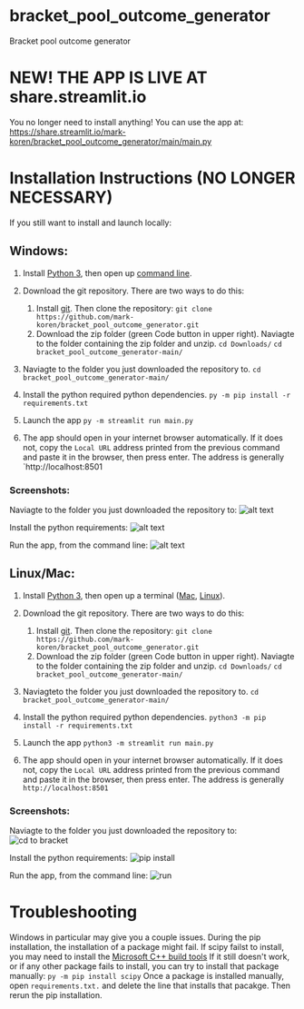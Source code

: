 # bracket_pool_outcome_generator
Bracket pool outcome generator

# NEW! THE APP IS LIVE AT share.streamlit.io

You no longer need to install anything! You can use the app at:
https://share.streamlit.io/mark-koren/bracket_pool_outcome_generator/main/main.py

# Installation Instructions (NO LONGER NECESSARY)
If you still want to install and launch locally:
## Windows:

1. Install [Python 3](https://www.python.org/downloads/), then open up [command line](https://www.computerhope.com/issues/chusedos.htm).

2. Download the git repository. There are two ways to do this:
    1. Install [git](https://git-scm.com/book/en/v2/Getting-Started-Installing-Git). Then clone the repository:
    `git clone https://github.com/mark-koren/bracket_pool_outcome_generator.git`
    2. Download the zip folder (green Code button in upper right). Naviagte to the folder containing the zip folder and unzip.
    `cd Downloads/`
    `cd bracket_pool_outcome_generator-main/`

3. Naviagte to the folder you just downloaded the repository to.
`cd bracket_pool_outcome_generator-main/`

4. Install the python required python dependencies.
`py -m pip install -r requirements.txt`

5. Launch the app
`py -m streamlit run main.py`

6. The app should open in your internet browser automatically. If it does not, copy the `Local URL` address printed from the previous command and paste it in the browser, then press enter. The address is generally `http://localhost:8501

### Screenshots:

Naviagte to the folder you just downloaded the repository to:
![alt text](https://imgur.com/bA6fqJE.png)

Install the python  requirements:
![alt text](https://imgur.com/pBRXTPv.png)

Run the app, from the command line:
![alt text](https://imgur.com/B8LJUmC.png)

## Linux/Mac:

1. Install [Python 3](https://www.python.org/downloads/), then open up a terminal ([Mac](https://www.businessinsider.com/how-to-open-terminal-on-mac), [Linux](https://www.howtogeek.com/686955/how-to-launch-a-terminal-window-on-ubuntu-linux/#:~:text=Run%20a%20Command%20to%20Open,to%20launch%20a%20terminal%20window.&text=You%20can%20run%20many%20other,Alt%2BF2%20window%2C%20too.)).

2. Download the git repository. There are two ways to do this:
    1. Install [git](https://git-scm.com/book/en/v2/Getting-Started-Installing-Git). Then clone the repository:
    `git clone https://github.com/mark-koren/bracket_pool_outcome_generator.git`
    2. Download the zip folder (green Code button in upper right). Naviagte to the folder containing the zip folder and unzip.
    `cd Downloads/`
    `cd bracket_pool_outcome_generator-main/`

3. Naviagteto the folder you just downloaded the repository to.
`cd bracket_pool_outcome_generator-main/`

4. Install the python required python dependencies.
`python3 -m pip install -r requirements.txt`

5. Launch the app
`python3 -m streamlit run main.py`

6. The app should open in your internet browser automatically. If it does not, copy the `Local URL` address printed from the previous command and paste it in the browser, then press enter. The address is generally `http://localhost:8501`

### Screenshots:
Naviagte to the folder you just downloaded the repository to:
![cd to bracket](https://imgur.com/BJz1lkD.png)

Install the python  requirements:
![pip install](https://imgur.com/oVtvLEo.png)

Run the app, from the command line:
![run](https://imgur.com/k8hRNJ9.png)

# Troubleshooting

Windows in particular may give you a couple issues.
During the pip installation, the installation of a package might fail.
If scipy failst to install, you may need to install the [Microsoft C++ build tools](https://visualstudio.microsoft.com/visual-cpp-build-tools/)
If it still doesn't work, or if any other package fails to install, you can try to install that package manually:
`py -m pip install scipy`
Once a package is installed manually, open `requirements.txt.` and delete the line that installs that pacakge.
Then rerun the pip installation.


